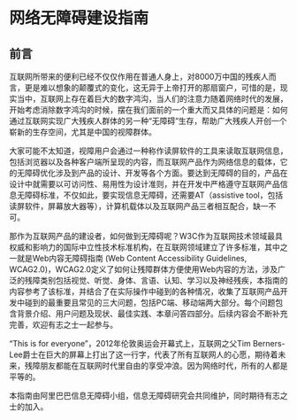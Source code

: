 # 网络无障碍建设指南
## 前言

互联网所带来的便利已经不仅仅作用在普通人身上，对8000万中国的残疾人而言，更是难以想象的颠覆式的变化，这无异于上帝打开的那扇窗户，可惜的是，现实当中，互联网上存在着巨大的数字鸿沟，当人们的注意力随着网络时代的发展，开始考虑消除数字鸿沟的时候，摆在我们面前的一个重大而又具体的问题是：如何通过互联网实现广大残疾人群体的另一种“无障碍”生存，帮助广大残疾人开创一个崭新的生存空间，尤其是中国的视障群体。

大家可能不太知道，视障用户会通过一种称作读屏软件的工具来读取互联网信息，包括浏览器以及各种客户端所呈现的内容，而互联网产品作为网络信息的载体，它的无障碍优化涉及到产品的设计、开发等各个方面。要达到无障碍的目的，产品在设计中就需要以可访问性、易用性为设计准则，并在开发中严格遵守互联网产品信息无障碍标准，不仅如此，要实现信息无障碍，还需要AT（assistive tool，包括读屏软件，屏幕放大器等），计算机载体以及互联网产品三者相互配合，缺一不可。


那作为互联网产品的建设者，如何做到无障碍呢？W3C作为互联网技术领域最具权威和影响力的国际中立性技术标准机构，在互联网领域建立了许多标准，其中之一就是Web内容无障碍指南 (Web Content Accessibility Guidelines, WCAG2.0)，WCAG2.0定义了如何让残障群体方便使用Web内容的方法，涉及广泛的残障类别包括视觉、听觉、身体、言语、认知、学习以及神经残疾，本指南的内容参考了该标准，并结合了在实际操作中碰到的各种情况，收集了互联网产品开发中碰到的最重要且常见的三大问题，包括PC端、移动端两大部分。每个问题包含背景介绍、用户问题及现状、最佳实践、本章问答四部分。后续内容会不断补充完善，欢迎有志之士一起参与。


“This is for everyone”，2012年伦敦奥运会开幕式上，互联网之父Tim Berners-Lee爵士在巨大的屏幕上打出了这一行字，代表了所有互联网人的心愿，期待着未来，残障朋友都能在互联网时代里自由的享受冲浪。因为网络时代，所有的人都是平等的。

本指南由阿里巴巴信息无障碍小组，信息无障碍研究会共同维护，同时期待有志之士的加入。



